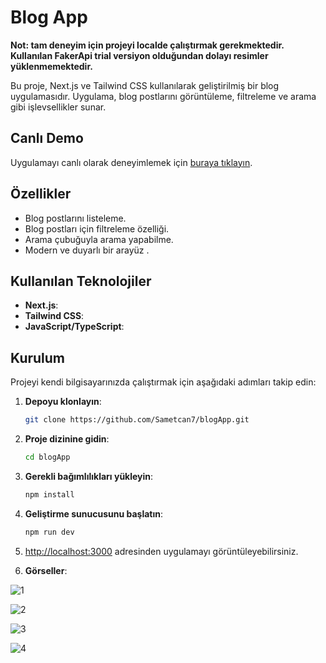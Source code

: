 # Blog App

**Not: tam deneyim için projeyi localde çalıştırmak gerekmektedir. Kullanılan FakerApi trial versiyon olduğundan dolayı resimler yüklenmemektedir.**

Bu proje, Next.js ve Tailwind CSS kullanılarak geliştirilmiş bir blog uygulamasıdır. Uygulama, blog postlarını görüntüleme, filtreleme ve arama gibi işlevsellikler sunar.

## Canlı Demo

Uygulamayı canlı olarak deneyimlemek için [buraya tıklayın](https://blogapp-murex-nu.vercel.app).

## Özellikler

- Blog postlarını listeleme.
- Blog postları için filtreleme özelliği.
- Arama çubuğuyla arama yapabilme.
- Modern ve duyarlı bir arayüz .
 ## Kullanılan Teknolojiler

- **Next.js**: 
- **Tailwind CSS**:  
- **JavaScript/TypeScript**:  

## Kurulum

Projeyi kendi bilgisayarınızda çalıştırmak için aşağıdaki adımları takip edin:

1. **Depoyu klonlayın**:
    ```bash
    git clone https://github.com/Sametcan7/blogApp.git
    ```
2. **Proje dizinine gidin**:
    ```bash
    cd blogApp
    ```
3. **Gerekli bağımlılıkları yükleyin**:
    ```bash
    npm install
    ```
4. **Geliştirme sunucusunu başlatın**:
    ```bash
    npm run dev
    ```

5. [http://localhost:3000](http://localhost:3000) adresinden uygulamayı görüntüleyebilirsiniz.


6. **Görseller**:

![1](https://github.com/user-attachments/assets/09636769-6e01-489b-af23-fee45e12f63e)

![2](https://github.com/user-attachments/assets/e3fc5d74-03aa-4162-a3f4-1df189877043)

![3](https://github.com/user-attachments/assets/22eef64a-66b0-4de4-a9a5-043a523bf649)

![4](https://github.com/user-attachments/assets/0b1e3294-ee41-4bdf-872a-15f33fbc05ff)


